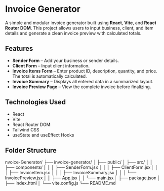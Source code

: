 # Invoice Generator

A simple and modular invoice generator built using **React**, **Vite**, and **React Router DOM**. This project allows users to input business, client, and item details and generate a clean invoice preview with calculated totals.

## Features

- **Sender Form** – Add your business or sender details.
- **Client Form** – Input client information.
- **Invoice Items Form** – Enter product ID, description, quantity, and price. The total is automatically calculated.
- **Invoice Summary** – Displays all entered data in a summarized layout.
- **Invoice Preview Page** – View the complete invoice before finalizing.

## Technologies Used

- React
- Vite
- React Router DOM
- Tailwind CSS
- useState and useEffect Hooks

## Folder Structure

nvoice-Generator/ ├── invoice-generator/ │ ├── public/ │ ├── src/ │ │ ├── components/ │ │ │ ├── SenderForm.jsx │ │ │ ├── ClientForm.jsx │ │ │ ├── InvoiceItem.jsx │ │ │ ├── InvoiceSummary.jsx │ │ │ └── InvoicePreview.jsx │ │ ├── App.jsx │ │ └── main.jsx │ ├── package.json │ ├── index.html │ └── vite.config.js └── README.md


